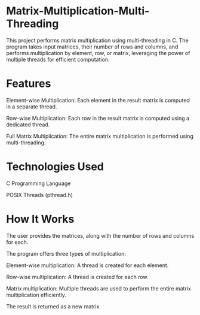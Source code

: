 # Matrix-Multiplication-Multi-Threading

This project performs matrix multiplication using multi-threading in C. The program takes input matrices, their number of rows and columns, and performs multiplication by element, row, or matrix, leveraging the power of multiple threads for efficient computation.

# Features

Element-wise Multiplication: Each element in the result matrix is computed in a separate thread.

Row-wise Multiplication: Each row in the result matrix is computed using a dedicated thread.

Full Matrix Multiplication: The entire matrix multiplication is performed using multi-threading.

# Technologies Used

C Programming Language

POSIX Threads (pthread.h)

# How It Works
The user provides the matrices, along with the number of rows and columns for each.

The program offers three types of multiplication:

Element-wise multiplication: A thread is created for each element.

Row-wise multiplication: A thread is created for each row.

Matrix multiplication: Multiple threads are used to perform the entire matrix multiplication efficiently.

The result is returned as a new matrix.

